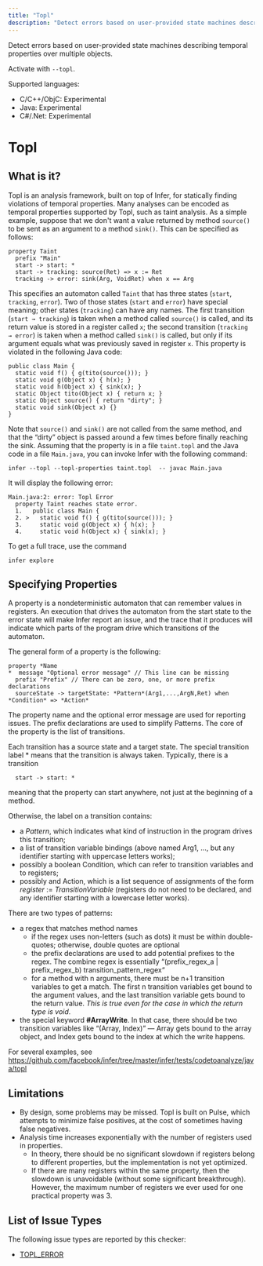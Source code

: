 ```yaml
---
title: "Topl"
description: "Detect errors based on user-provided state machines describing temporal properties over multiple objects."
---
```


Detect errors based on user-provided state machines describing temporal properties over multiple objects.

Activate with `--topl`.

Supported languages:
- C/C++/ObjC: Experimental
- Java: Experimental
- C#/.Net: Experimental

# Topl

## What is it?

Topl is an analysis framework, built on top of Infer, for statically finding violations of temporal properties. Many analyses can be encoded as temporal properties supported by Topl, such as taint analysis. As a simple example, suppose that we don't want a value returned by method `source()` to be sent as an argument to a method `sink()`. This can be specified as follows:

```
property Taint
  prefix "Main"
  start -> start: *
  start -> tracking: source(Ret) => x := Ret
  tracking -> error: sink(Arg, VoidRet) when x == Arg
```

This specifies an automaton called `Taint` that has three states (`start`, `tracking`, `error`). Two of those states (`start` and `error`) have special meaning; other states (`tracking`) can have any names. The first transition (`start → tracking`) is taken when a method called `source()` is called, and its return value is stored in a register called `x`; the second transition (`tracking → error`) is taken when a method called `sink()` is called, but only if its argument equals what was previously saved in register `x`.
This property is violated in the following Java code:

```
public class Main {
  static void f() { g(tito(source())); }
  static void g(Object x) { h(x); }
  static void h(Object x) { sink(x); }
  static Object tito(Object x) { return x; }
  static Object source() { return "dirty"; }
  static void sink(Object x) {}
}
```

Note that `source()` and `sink()` are not called from the same method, and that the “dirty” object is passed around a few times before finally reaching the sink. Assuming that the property is in a file `taint.topl` and the Java code in a file `Main.java`, you can invoke Infer with the following command:

```
infer --topl --topl-properties taint.topl  -- javac Main.java
```

It will display the following error:

```
Main.java:2: error: Topl Error
  property Taint reaches state error.
  1.   public class Main {
  2. >   static void f() { g(tito(source())); }
  3.     static void g(Object x) { h(x); }
  4.     static void h(Object x) { sink(x); }
```

To get a full trace, use the command

```
infer explore
```

## Specifying Properties

A property is a nondeterministic automaton that can remember values in registers. An execution that drives the automaton from the start state to the error state will make Infer report an issue, and the trace that it produces will indicate which parts of the program drive which transitions of the automaton.

The general form of a property is the following:

```
property *Name
*  message "Optional error message" // This line can be missing
  prefix "Prefix" // There can be zero, one, or more prefix declarations
  sourceState -> targetState: *Pattern*(Arg1,...,ArgN,Ret) when *Condition* => *Action*
```

The property name and the optional error message are used for reporting issues. The prefix declarations are used to simplify Patterns. The core of the property is the list of transitions.

Each transition has a source state and a target state. The special transition label * means that the transition is always taken. Typically, there is a transition

```
  start -> start: *
```

meaning that the property can start anywhere, not just at the beginning of a method.

Otherwise, the label on a transition contains:

* a *Pattern*, which indicates what kind of instruction in the program drives this transition;
* a list of transition variable bindings (above named Arg1, ..., but any identifier starting with uppercase letters works);
* possibly a boolean Condition, which can refer to transition variables and to registers;
* possibly and Action, which is a list sequence of assignments of the form *register* := *TransitionVariable* (registers do not need to be declared, and any identifier starting with a lowercase letter works).

There are two types of patterns:

* a regex that matches method names
    * if the regex uses non-letters (such as dots) it must be within double-quotes; otherwise, double quotes are optional
    * the prefix declarations are used to add potential prefixes to the regex. The combine regex is essentially “(prefix_regex_a | prefix_regex_b) transition_pattern_regex“
    * for a method with n arguments, there must be n+1 transition variables to get a match. The first n transition variables get bound to the argument values, and the last transition variable gets bound to the return value. *This is true even for the case in which the return type is void*.
* the special keyword **#ArrayWrite**. In that case, there should be two transition variables like “(Array, Index)” — Array gets bound to the array object, and Index gets bound to the index at which the write happens.

For several examples, see https://github.com/facebook/infer/tree/master/infer/tests/codetoanalyze/java/topl

## Limitations

* By design, some problems may be missed. Topl is built on Pulse, which attempts to minimize false positives, at the cost of sometimes having false negatives.
* Analysis time increases exponentially with the number of registers used in properties.
    * In theory, there should be no significant slowdown if registers belong to different properties, but the implementation is not yet optimized.
    * If there are many registers within the same property, then the slowdown is unavoidable (without some significant breakthrough). However, the maximum number of registers we ever used for one practical property was 3.


## List of Issue Types

The following issue types are reported by this checker:
- [TOPL_ERROR](/docs/next/all-issue-types#topl_error)
